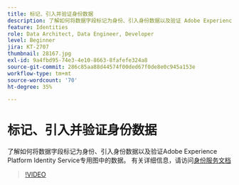 ```yaml
---
title: 标记、引入并验证身份数据
description: 了解如何将数据字段标记为身份、引入身份数据以及验证 Adobe Experience Platform 身份标识服务私有图中的数据。
feature: Identities
role: Data Architect, Data Engineer, Developer
level: Beginner
jira: KT-2707
thumbnail: 28167.jpg
exl-id: 9a4fbd95-74e3-4e10-8663-8fafefe324a8
source-git-commit: 286c85aa88d44574f00ded67f0de8e0c945a153e
workflow-type: tm+mt
source-wordcount: '70'
ht-degree: 35%

---
```


# 标记、引入并验证身份数据

了解如何将数据字段标记为身份、引入身份数据以及验证Adobe Experience Platform Identity Service专用图中的数据。 有关详细信息，请访问[身份服务文档](https://experienceleague.adobe.com/docs/experience-platform/identity/home.html?lang=zh-Hans)

>[!VIDEO](https://video.tv.adobe.com/v/28167?learn=on&enablevpops)
